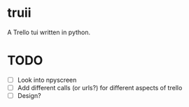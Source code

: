 # truii
A Trello tui written in python.

# TODO
- [ ] Look into npyscreen
- [ ] Add different calls (or urls?) for different aspects of trello
- [ ] Design?
